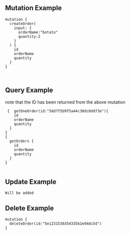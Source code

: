 ## Mutation Example

```
mutation {
  createOrder(
    input: {
      orderName:"botato"
      quantity:2
    }
  ) {
    id
    orderName
    quantity
  }
}



```

## Query Example

note that the ID has been returned from the above mutation

```
 {  getOneOrder(id:"5dd7f5b9f5a44c30dc0dd73e"){
    id
    orderName
    quantity
  }
}
{
  getOrders {
    id
    orderName
    quantity
  }
}


```

## Update Example

```
Will be added
```

## Delete Example

```
mutation {
  deleteOrder(id:"5e1231530354335b1e94dc5d")
}
```
